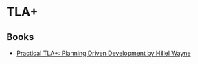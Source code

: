 # TLA+ 

## Books

- [Practical TLA+: Planning Driven Development by Hillel Wayne](https://www.goodreads.com/book/show/42389860-practical-tla)
